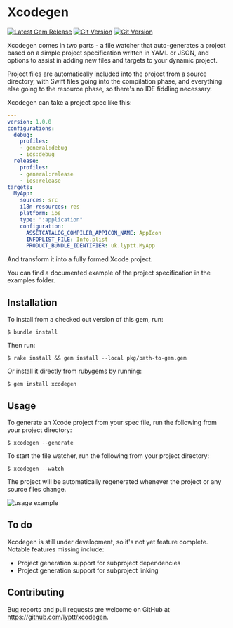 # Xcodegen
[![Latest Gem Release](https://img.shields.io/gem/v/xcodegen.svg)](https://rubygems.org/gems/xcodegen) 
[![Git Version](https://img.shields.io/github/tag/lyptt/xcodegen.svg)](https://github.com/lyptt/xcodegen/releases/tag/0.3.0) 
[![Git Version](https://img.shields.io/github/commits-since/lyptt/xcodegen/0.3.0.svg)](https://github.com/lyptt/xcodegen/commits/master)

Xcodegen comes in two parts - a file watcher that auto-generates
a project based on a simple project specification written in YAML or JSON, and options to assist in adding 
new files and targets to your dynamic project.

Project files are automatically included into the project from a source directory,
with Swift files going into the compilation phase, and everything else going to the
resource phase, so there's no IDE fiddling necessary.

Xcodegen can take a project spec like this:

```yaml
---
version: 1.0.0
configurations:
  debug:
    profiles:
    - general:debug
    - ios:debug
  release:
    profiles:
    - general:release
    - ios:release
targets:
  MyApp:
    sources: src
    i18n-resources: res
    platform: ios
    type: ":application"
    configuration:
      ASSETCATALOG_COMPILER_APPICON_NAME: AppIcon
      INFOPLIST_FILE: Info.plist
      PRODUCT_BUNDLE_IDENTIFIER: uk.lyptt.MyApp
```

And transform it into a fully formed Xcode project.

You can find a documented example of the project specification in the examples folder.

## Installation

To install from a checked out version of this gem, run:

    $ bundle install

Then run:

    $ rake install && gem install --local pkg/path-to-gem.gem
    
Or install it directly from rubygems by running:

    $ gem install xcodegen
    
## Usage

To generate an Xcode project from your spec file, run the following from your project directory:

    $ xcodegen --generate

To start the file watcher, run the following from your project directory:

    $ xcodegen --watch
    
The project will be automatically regenerated whenever the project or any source files change.

![usage example](https://github.com/lyptt/xcodegen/raw/master/readme_files/usage_example.gif)

## To do

Xcodegen is still under development, so it's not yet feature complete. Notable features missing include:
- Project generation support for subproject dependencies
- Project generation support for subproject linking

## Contributing

Bug reports and pull requests are welcome on GitHub at https://github.com/lyptt/xcodegen.
